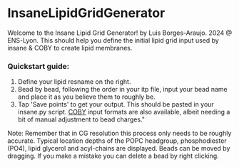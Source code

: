 # InsaneLipidGridGenerator

Welcome to the Insane Lipid Grid Generator!
by Luis Borges-Araujo. 2024 @ ENS-Lyon.
This should help you define the initial lipid grid input used by insane & COBY to create lipid membranes.

### Quickstart guide:
1) Define your lipid resname on the right.
2) Bead by bead, following the order in your itp file, input your bead name and place it as you believe them to roughly be.
3) Tap 'Save points' to get your output. This should be pasted in your insane.py script. [COBY]() input formats are also available, albeit needing a bit of manual adjustment to bead charges."

Note: Remember that in CG resolution this process only needs to be roughly accurate. Typical location depths of the POPC headgroup, phosphodiester (PO4), lipid glycerol and acyl-chains are displayed. Beads can be moved by dragging. If you make a mistake you can delete a bead by right clicking.
